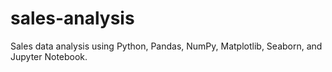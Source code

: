 # sales-analysis
Sales data analysis using Python, Pandas, NumPy, Matplotlib, Seaborn, and Jupyter Notebook.
